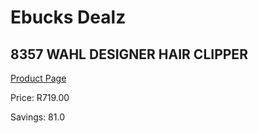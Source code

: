 
# Ebucks Dealz
## 8357 WAHL DESIGNER HAIR CLIPPER
[Product Page](https://www.ebucks.com/web/shop/productSelected.do?prodId=1191152181&catId=1186081080)

Price: R719.00

Savings: 81.0


	